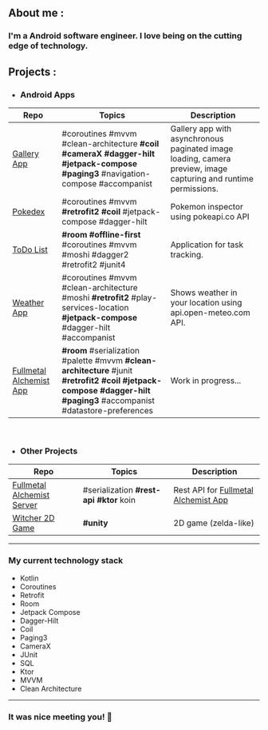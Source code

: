 ## About me :

### **I'm a Android software engineer. I love being on the cutting edge of technology.**

## Projects :

   - ### Android Apps

| **Repo**                                                                   |    **Topics**          |                                   **Description**                                                                              |
|----------------------------------------------------------------------------| -----------------------  | -------------------------------------------------------------------------------------------------------------------------------|
| [Gallery App](https://github.com/zahand0/GalleryApp) | #coroutines #mvvm #clean-architecture **#coil** **#cameraX** **#dagger-hilt** **#jetpack-compose** **#paging3** #navigation-compose #accompanist           | Gallery app with asynchronous paginated image loading, camera preview, image capturing and runtime permissions.
| [Pokedex](https://github.com/zahand0/Pokedex)                       |    #coroutines #mvvm **#retrofit2** **#coil** #jetpack-compose #dagger-hilt           | Pokemon inspector using pokeapi.co API
| [ToDo List](https://github.com/zahand0/ToDoList)                       |     **#room** **#offline-first** #coroutines #mvvm #moshi #dagger2 #retrofit2 #junit4           | Application for task tracking.
|   [Weather App](https://github.com/zahand0/WeatherApp)              |     #coroutines #mvvm #clean-architecture #moshi **#retrofit2** #play-services-location **#jetpack-compose** #dagger-hilt #accompanist           | Shows weather in your location using api.open-meteo.com API.    
|   [Fullmetal Alchemist App](https://github.com/zahand0/FullmetalAlchemistApp)                        |     **#room** #serialization #palette #mvvm **#clean-architecture** #junit **#retrofit2** **#coil** **#jetpack-compose** **#dagger-hilt** **#paging3** #accompanist #datastore-preferences           | Work in progress...
<br/>

- ### Other Projects

|       **Repo**                                                                                        |    **Topics**   |                                   **Description**                                                                              |
| ------------------------------------------------------------------------------------------------------- | ------------------| -------------------------------------------------------------------------------------------------------------------------------|
|   [Fullmetal Alchemist Server](https://github.com/zahand0/FullmetalAlchemistServer)            |    #serialization **#rest-api** **#ktor** koin         | Rest API for [Fullmetal Alchemist App](https://github.com/zahand0/FullmetalAlchemistApp)                         |
|   [Witcher 2D Game](https://github.com/zahand0/Witcher2DGame)                                     |    **#unity**         | 2D game (zelda-like)

______

### My current technology stack

- Kotlin
- Coroutines
- Retrofit
- Room
- Jetpack Compose
- Dagger-Hilt
- Coil
- Paging3
- CameraX
- JUnit
- SQL
- Ktor
- MVVM
- Clean Architecture
---

### It was nice meeting you! :wave:


